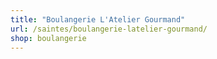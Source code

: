 ```yaml
---
title: "Boulangerie L'Atelier Gourmand"
url: /saintes/boulangerie-latelier-gourmand/
shop: boulangerie
---
```


